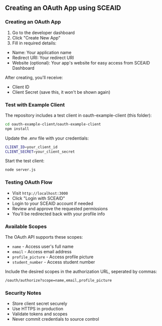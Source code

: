 ## Creating an OAuth App using SCEAID

### Creating an OAuth App
1. Go to the developer dashboard
2. Click "Create New App"
3. Fill in required details:
- Name: Your application name
- Redirect URI: Your redirect URI
- Website (optional): Your app's website for easy access from SCEAID Dashboard

After creating, you'll receive:
- Client ID
- Client Secret (save this, it won't be shown again)

### Test with Example Client
The repository includes a test client in oauth-example-client (this folder):

```bash
cd oauth-example-client/oauth-example-client
npm install
```

Update the .env file with your credentials:

```bash
CLIENT_ID=your_client_id
CLIENT_SECRET=your_client_secret
```

Start the test client:

```bash
node server.js
```

### Testing OAuth Flow

- Visit `http://localhost:3000`
- Click "Login with SCEAID"
- Login to your SCEAID account if needed
- Review and approve the requested permissions
- You'll be redirected back with your profile info

### Available Scopes
The OAuth API supports these scopes:

- `name` - Access user's full name
- `email` - Access email address
- `profile_picture` - Access profile picture
- `student_number` - Access student number

Include the desired scopes in the authorization URL, seperated by commas:

```bash
/oauth/authorize?scope=name,email,profile_picture
```

### Security Notes
- Store client secret securely
- Use HTTPS in production
- Validate tokens and scopes
- Never commit credentials to source control